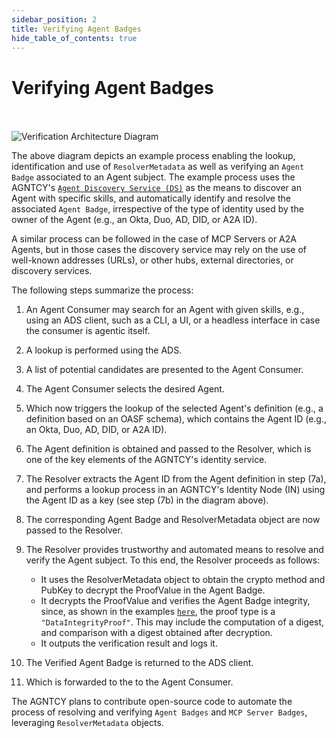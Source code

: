 ```yaml
---
sidebar_position: 2
title: Verifying Agent Badges
hide_table_of_contents: true
---
```


# Verifying Agent Badges

<br /><br />
![Verification Architecture Diagram](/img/verification.png)
<br />

The above diagram depicts an example process enabling the lookup, identification and use of `ResolverMetadata` as well as verifying an `Agent Badge` associated to an Agent subject. The example process uses the AGNTCY's [`Agent Discovery Service (DS)`](https://docs.agntcy.org/pages/dir.html) as the means to discover an Agent with specific skills, and automatically identify and resolve the associated `Agent Badge`, irrespective of the type of identity used by the owner of the Agent (e.g., an Okta, Duo, AD, DID, or A2A ID).

A similar process can be followed in the case of MCP Servers or A2A Agents, but in those cases the discovery service may rely on the use of well-known addresses (URLs), or other hubs, external directories, or discovery services.

The following steps summarize the process:

1. An Agent Consumer may search for an Agent with given skills, e.g., using an ADS client, such as a CLI, a UI, or a headless interface in case the consumer is agentic itself.
2. A lookup is performed using the ADS.
3. A list of potential candidates are presented to the Agent Consumer.
4. The Agent Consumer selects the desired Agent.
5. Which now triggers the lookup of the selected Agent's definition (e.g., a definition based on an OASF schema), which contains the Agent ID (e.g., an Okta, Duo, AD, DID, or A2A ID).
6. The Agent definition is obtained and passed to the Resolver, which is one of the key elements of the AGNTCY's identity service.
7. The Resolver extracts the Agent ID from the Agent definition in step (7a), and performs a lookup process in an AGNTCY's Identity Node (IN) using the Agent ID as a key (see step (7b) in the diagram above).
8. The corresponding Agent Badge and ResolverMetadata object are now passed to the Resolver.
9. The Resolver provides trustworthy and automated means to resolve and verify the Agent subject. To this end, the Resolver proceeds as follows:

   - It uses the ResolverMetadata object to obtain the crypto method and PubKey to decrypt the ProofValue in the Agent Badge.
   - It decrypts the ProofValue and verifies the Agent Badge integrity, since, as shown in the examples [`here`](../../vc/agent-badge.md), the proof type is a `"DataIntegrityProof"`. This may include the computation of a digest, and comparison with a digest obtained after decryption.
   - It outputs the verification result and logs it.

10. The Verified Agent Badge is returned to the ADS client.
11. Which is forwarded to the to the Agent Consumer.

The AGNTCY plans to contribute open-source code to automate the process of resolving and verifying `Agent Badges` and `MCP Server Badges`, leveraging `ResolverMetadata` objects.

